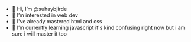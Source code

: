 - 👋 Hi, I’m @suhaybjirde
- 👀 I’m interested in web dev
- 🥇 I've already mastered html and css 
- 🌱 I’m currently learning javascript it's kind confusing right now but  i am sure i will master it too



